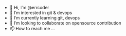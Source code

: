 - 👋 Hi, I’m @errcoder
- 👀 I’m interested in git & devops
- 🌱 I’m currently learning git, devops
- 💞️ I’m looking to collaborate on opensource contribution
- 📫 How to reach me ...

<!---
errcoder/errcoder is a ✨ special ✨ repository because its `README.md` (this file) appears on your GitHub profile.
You can click the Preview link to take a look at your changes.
--->
